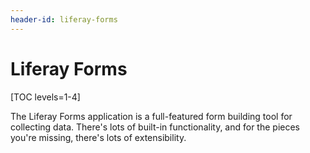 ```yaml
---
header-id: liferay-forms
---
```


# Liferay Forms

[TOC levels=1-4]

The Liferay Forms application is a full-featured form building tool for
collecting data. There's lots of built-in functionality, and for the pieces
you're missing, there's lots of extensibility.

